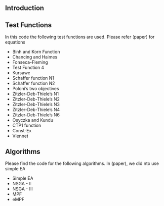 ## Introduction


## Test Functions
In this code the following test functions are used. Please refer (paper) for equations
* Binh and Korn Function
* Chancing and Haimes
* Fonseca-Fleming
* Test Function 4
* Kursawe
* Schaffer function N1
* Schaffer function N2
* Poloni’s two objectives
* Zitzler-Deb-Thiele’s N1
* Zitzler-Deb-Thiele’s N2
* Zitzler-Deb-Thiele’s N3
* Zitzler-Deb-Thiele’s N4
* Zitzler-Deb-Thiele’s N6
* Osyczka and Kundu
* CTP1 function
* Const-Ex
* Viennet

## Algorithms 
Please find the code for the following algorithms. In (paper), we did nto use simple EA
* Simple EA
* NSGA - II
* NSGA - III
* MPF
* eMPF	




